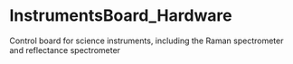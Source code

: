 # InstrumentsBoard_Hardware
Control board for science instruments, including the Raman spectrometer and reflectance spectrometer
